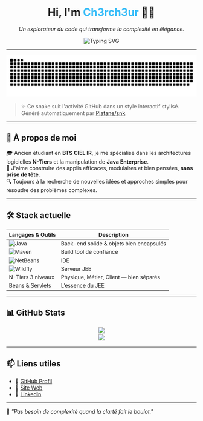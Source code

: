 <h1 align="center">Hi, I'm <span style="color:#38bdf8;">Ch3rch3ur</span> 👨‍💻</h1>

<p align="center">
  <em>Un explorateur du code qui transforme la complexité en élégance.</em><br>
  <em></em>
</p>

<div align="center">
  <img src="https://readme-typing-svg.demolab.com?font=Fira+Code&pause=1000&color=38BDF8&width=435&lines=Code+sans+prise+de+t%C3%AAte+;Build.+Test.+Deploy.;Exploring+Java+universes" alt="Typing SVG" />
</div>

---

<p align="center">
  <img src="https://raw.githubusercontent.com/platane/snk/output/github-contribution-grid-snake-dark.svg" alt="animated snake" />
</p>

> ✨ Ce snake suit l'activité GitHub dans un style interactif stylisé. Généré automatiquement par [Platane/snk](https://github.com/Platane/snk).

---

## 🚀 À propos de moi

🎓 Ancien étudiant en **BTS CIEL IR**, je me spécialise dans les architectures logicielles **N-Tiers** et la manipulation de **Java Enterprise**.  
🧠 J'aime construire des applis efficaces, modulaires et bien pensées, **sans prise de tête**.  
🔍 Toujours à la recherche de nouvelles idées et approches simples pour résoudre des problèmes complexes.

---

## 🛠️ Stack actuelle

| Langages & Outils | Description |
|------------------|-------------|
| ![Java](https://img.shields.io/badge/Java-ED8B00?style=for-the-badge&logo=java&logoColor=white) | Back-end solide & objets bien encapsulés |
| ![Maven](https://img.shields.io/badge/Maven-C71A36?style=for-the-badge&logo=apachemaven&logoColor=white) | Build tool de confiance |
| ![NetBeans](https://img.shields.io/badge/NetBeans-1B6AC6?style=for-the-badge&logo=apachenetbeanside&logoColor=white) | IDE |
| ![Wildfly](https://img.shields.io/badge/Wildfly-000000?style=for-the-badge&logo=wildfly&logoColor=white) | Serveur JEE |
| N-Tiers 3 niveaux | Physique, Métier, Client — bien séparés |
| Beans & Servlets | L’essence du JEE |

---

## 📊 GitHub Stats

<p align="center">
  <img src="https://github-readme-stats.vercel.app/api?username=Ch3rch3ur&show_icons=true&theme=tokyonight&hide_border=true" />
  <br>
  <img src="https://github-readme-stats.vercel.app/api/top-langs/?username=Ch3rch3ur&layout=compact&theme=tokyonight&hide_border=true" />
</p>

---

## 📫 Liens utiles

- 💼 [GitHub Profil](https://github.com/Ch3rch3ur)
- 💼 [Site Web](https://professionnel.hopto.org)
- 💼 [Linkedin](https://linkedin.com/in/joris-godard-ba85b1350/) 

---

🧬 *"Pas besoin de complexité quand la clarté fait le boulot."*
